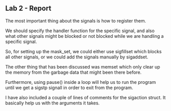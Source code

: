 ## Lab 2 - Report 


The most important thing about the signals is how to register them. 

We should specify the handler function for the specific signal, and also what other signals might be blocked or not blocked while we are handling a specific signal. 

So, for setting up the mask_set, we could either use sigfillset which blocks all other signals, or we could add the signals manually by sigaddset. 

The other thing that has been discussed was memset which only clear up the memory from the garbage data that might been there before. 

Furthermore, using pause() inside a loop will help us to run the program until we get a sigstp signall in order to exit from the program. 

I have also included a couple of lines of comments for the sigaction struct. It basically help us with the arguments it takes. 

